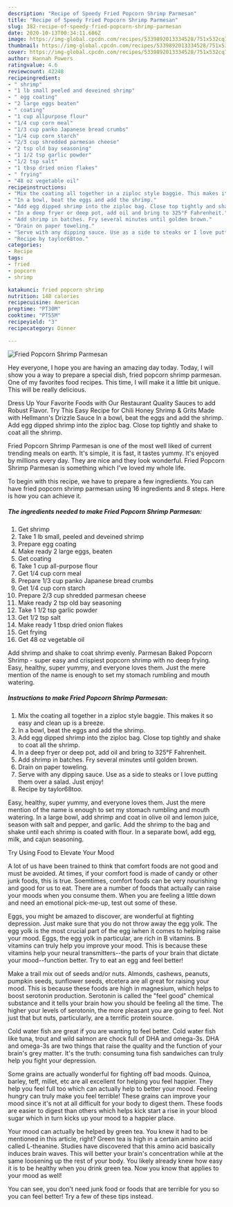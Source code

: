 ```yaml
---
description: "Recipe of Speedy Fried Popcorn Shrimp Parmesan"
title: "Recipe of Speedy Fried Popcorn Shrimp Parmesan"
slug: 382-recipe-of-speedy-fried-popcorn-shrimp-parmesan
date: 2020-10-13T00:34:11.686Z
image: https://img-global.cpcdn.com/recipes/5339892013334528/751x532cq70/fried-popcorn-shrimp-parmesan-recipe-main-photo.jpg
thumbnail: https://img-global.cpcdn.com/recipes/5339892013334528/751x532cq70/fried-popcorn-shrimp-parmesan-recipe-main-photo.jpg
cover: https://img-global.cpcdn.com/recipes/5339892013334528/751x532cq70/fried-popcorn-shrimp-parmesan-recipe-main-photo.jpg
author: Hannah Powers
ratingvalue: 4.6
reviewcount: 42248
recipeingredient:
- " shrimp"
- "1 lb small peeled and deveined shrimp"
- " egg coating"
- "2 large eggs beaten"
- " coating"
- "1 cup allpurpose flour"
- "1/4 cup corn meal"
- "1/3 cup panko Japanese bread crumbs"
- "1/4 cup corn starch"
- "2/3 cup shredded parmesan cheese"
- "2 tsp old bay seasoning"
- "1 1/2 tsp garlic powder"
- "1/2 tsp salt"
- "1 tbsp dried onion flakes"
- " frying"
- "48 oz vegetable oil"
recipeinstructions:
- "Mix the coating all together in a ziploc style baggie. This makes it so easy and clean up is a breeze."
- "In a bowl, beat the eggs and add the shrimp."
- "Add egg dipped shrimp into the ziploc bag. Close top tightly and shake to coat all the shrimp."
- "In a deep fryer or deep pot, add oil and bring to 325°F Fahrenheit."
- "Add shrimp in batches. Fry several minutes until golden brown."
- "Drain on paper toweling."
- "Serve with any dipping sauce. Use as a side to steaks or I love putting them over a salad. Just enjoy!"
- "Recipe by taylor68too."
categories:
- Recipe
tags:
- fried
- popcorn
- shrimp

katakunci: fried popcorn shrimp 
nutrition: 148 calories
recipecuisine: American
preptime: "PT30M"
cooktime: "PT55M"
recipeyield: "3"
recipecategory: Dinner

---
```



![Fried Popcorn Shrimp Parmesan](https://img-global.cpcdn.com/recipes/5339892013334528/751x532cq70/fried-popcorn-shrimp-parmesan-recipe-main-photo.jpg)

Hey everyone, I hope you are having an amazing day today. Today, I will show you a way to prepare a special dish, fried popcorn shrimp parmesan. One of my favorites food recipes. This time, I will make it a little bit unique. This will be really delicious.

Dress Up Your Favorite Foods with Our Restaurant Quality Sauces to add Robust Flavor. Try This Easy Recipe for Chili Honey Shrimp &amp; Grits Made with Hellmann&#39;s Drizzle Sauce In a bowl, beat the eggs and add the shrimp. Add egg dipped shrimp into the ziploc bag. Close top tightly and shake to coat all the shrimp.

Fried Popcorn Shrimp Parmesan is one of the most well liked of current trending meals on earth. It's simple, it is fast, it tastes yummy. It's enjoyed by millions every day. They are nice and they look wonderful. Fried Popcorn Shrimp Parmesan is something which I've loved my whole life.


To begin with this recipe, we have to prepare a few ingredients. You can have fried popcorn shrimp parmesan using 16 ingredients and 8 steps. Here is how you can achieve it.

<!--inarticleads1-->

##### The ingredients needed to make Fried Popcorn Shrimp Parmesan:

1. Get  shrimp
1. Take 1 lb small, peeled and deveined shrimp
1. Prepare  egg coating
1. Make ready 2 large eggs, beaten
1. Get  coating
1. Take 1 cup all-purpose flour
1. Get 1/4 cup corn meal
1. Prepare 1/3 cup panko Japanese bread crumbs
1. Get 1/4 cup corn starch
1. Prepare 2/3 cup shredded parmesan cheese
1. Make ready 2 tsp old bay seasoning
1. Take 1 1/2 tsp garlic powder
1. Get 1/2 tsp salt
1. Make ready 1 tbsp dried onion flakes
1. Get  frying
1. Get 48 oz vegetable oil


Add shrimp and shake to coat shrimp evenly. Parmesan Baked Popcorn Shrimp - super easy and crispiest popcorn shrimp with no deep frying. Easy, healthy, super yummy, and everyone loves them. Just the mere mention of the name is enough to set my stomach rumbling and mouth watering. 

<!--inarticleads2-->

##### Instructions to make Fried Popcorn Shrimp Parmesan:

1. Mix the coating all together in a ziploc style baggie. This makes it so easy and clean up is a breeze.
1. In a bowl, beat the eggs and add the shrimp.
1. Add egg dipped shrimp into the ziploc bag. Close top tightly and shake to coat all the shrimp.
1. In a deep fryer or deep pot, add oil and bring to 325°F Fahrenheit.
1. Add shrimp in batches. Fry several minutes until golden brown.
1. Drain on paper toweling.
1. Serve with any dipping sauce. Use as a side to steaks or I love putting them over a salad. Just enjoy!
1. Recipe by taylor68too.


Easy, healthy, super yummy, and everyone loves them. Just the mere mention of the name is enough to set my stomach rumbling and mouth watering. In a large bowl, add shrimp and coat in olive oil and lemon juice, season with salt and pepper, and garlic. Add the shrimp to the bag and shake until each shrimp is coated with flour. In a separate bowl, add egg, milk, and cajun seasoning. 

Try Using Food to Elevate Your Mood


A lot of us have been trained to think that comfort foods are not good and must be avoided. At times, if your comfort food is made of candy or other junk foods, this is true. Soemtimes, comfort foods can be very nourishing and good for us to eat. There are a number of foods that actually can raise your moods when you consume them. When you are feeling a little down and need an emotional pick-me-up, test out some of these.

Eggs, you might be amazed to discover, are wonderful at fighting depression. Just make sure that you do not throw away the egg yolk. The egg yolk is the most crucial part of the egg iwhen it comes to helping raise your mood. Eggs, the egg yolk in particular, are rich in B vitamins. B vitamins can truly help you improve your mood. This is because these vitamins help your neural transmitters--the parts of your brain that dictate your mood--function better. Try to eat an egg and feel better!

Make a trail mix out of seeds and/or nuts. Almonds, cashews, peanuts, pumpkin seeds, sunflower seeds, etcetera are all great for raising your mood. This is because these foods are high in magnesium, which helps to boost serotonin production. Serotonin is called the "feel good" chemical substance and it tells your brain how you should be feeling all the time. The higher your levels of serotonin, the more pleasant you are going to feel. Not just that but nuts, particularly, are a terrific protein source.

Cold water fish are great if you are wanting to feel better. Cold water fish like tuna, trout and wild salmon are chock full of DHA and omega-3s. DHA and omega-3s are two things that raise the quality and the function of your brain's grey matter. It's the truth: consuming tuna fish sandwiches can truly help you fight your depression. 

Some grains are actually wonderful for fighting off bad moods. Quinoa, barley, teff, millet, etc are all excellent for helping you feel happier. They help you feel full too which can actually help to better your mood. Feeling hungry can truly make you feel terrible! These grains can improve your mood since it's not at all difficult for your body to digest them. These foods are easier to digest than others which helps kick start a rise in your blood sugar which in turn kicks up your mood to a happier place.

Your mood can actually be helped by green tea. You knew it had to be mentioned in this article, right? Green tea is high in a certain amino acid called L-theanine. Studies have discovered that this amino acid basically induces brain waves. This will better your brain's concentration while at the same loosening up the rest of your body. You likely already knew how easy it is to be healthy when you drink green tea. Now you know that applies to your mood as well!

You can see, you don't need junk food or foods that are terrible for you so you can feel better! Try  a few  of  these  tips  instead.

